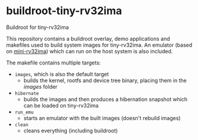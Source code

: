 # buildroot-tiny-rv32ima
Buildroot for tiny-rv32ima

This repository contains a buildroot overlay, demo applications and makefiles used to build system images for tiny-rv32ima. An emulator (based on [mini-rv32ima](https://github.com/cnlohr/mini-rv32ima)) which can run on the host system is also included.

The makefile contains multiple targets:
-   `images`, which is also the default target
    - builds the kernel, rootfs and device tree binary, placing them in the _images_ folder
- `hibernate`
    - builds the images and then produces a hibernation snapshot which can be loaded on tiny-rv32ima
- `run_emu`
    - starts an emulator with the built images (doesn't rebuild images)
- `clean`
    - cleans everything (including buildroot)